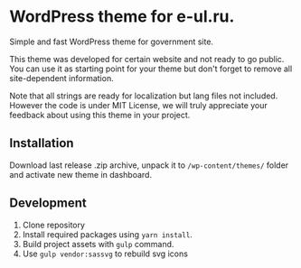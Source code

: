 # WordPress theme for e-ul.ru.  

Simple and fast WordPress theme for government site.

This theme was developed for certain website and not ready to go public. You can use it as starting point for your theme but don't forget to remove all site-dependent information.

Note that all strings are ready for localization but lang files not included. However the code is under MIT License, we will truly appreciate your feedback about using this theme in your project.

## Installation

Download last release .zip archive, unpack it to `/wp-content/themes/` folder and activate new theme in dashboard.

## Development 

1. Clone repository  
2. Install required packages using `yarn install`.  
3. Build project assets with `gulp` command.  
4. Use `gulp vendor:sassvg` to rebuild svg icons  